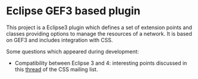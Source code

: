 # Eclipse GEF3 based plugin

This project is a Eclipse3 plugin which defines a set of extension points and classes providing options to manage the resources of a network. It is based on GEF3 and includes integration with CSS.

Some questions which appeared during development:
- Compatibility between Eclipse 3 and 4: interesting points discussed in this [thread](https://sourceforge.net/p/cs-studio/mailman/message/30098097/) of the CSS mailing list.